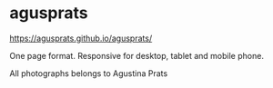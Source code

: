 # agusprats

https://agusprats.github.io/agusprats/

One page format. Responsive for desktop, tablet and mobile phone.<br/>

All photographs belongs to Agustina Prats<br/>




